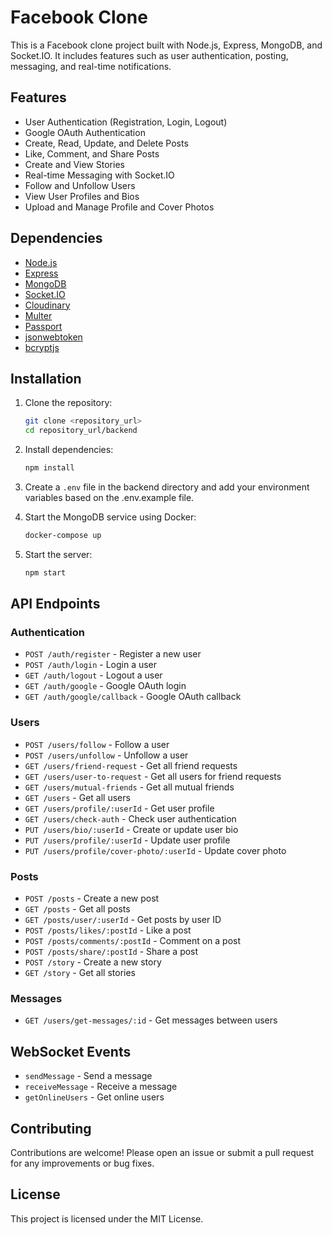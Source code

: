 
# Facebook Clone

This is a Facebook clone project built with Node.js, Express, MongoDB, and Socket.IO. It includes features such as user authentication, posting, messaging, and real-time notifications.

## Features

- User Authentication (Registration, Login, Logout)
- Google OAuth Authentication
- Create, Read, Update, and Delete Posts
- Like, Comment, and Share Posts
- Create and View Stories
- Real-time Messaging with Socket.IO
- Follow and Unfollow Users
- View User Profiles and Bios
- Upload and Manage Profile and Cover Photos

## Dependencies

- [Node.js](https://nodejs.org/)
- [Express](https://expressjs.com/)
- [MongoDB](https://www.mongodb.com/)
- [Socket.IO](https://socket.io/)
- [Cloudinary](https://cloudinary.com/)
- [Multer](https://github.com/expressjs/multer)
- [Passport](http://www.passportjs.org/)
- [jsonwebtoken](https://github.com/auth0/node-jsonwebtoken)
- [bcryptjs](https://github.com/dcodeIO/bcrypt.js)

## Installation

1. Clone the repository:
   ```sh
   git clone <repository_url>
   cd repository_url/backend
   ```

2. Install dependencies:
   ```sh
   npm install
   ```

3. Create a `.env` file in the backend directory and add your environment variables based on the .env.example file.

4. Start the MongoDB service using Docker:
   ```sh
   docker-compose up
   ```

5. Start the server:
   ```sh
   npm start
   ```

## API Endpoints

### Authentication

- `POST /auth/register` - Register a new user
- `POST /auth/login` - Login a user
- `GET /auth/logout` - Logout a user
- `GET /auth/google` - Google OAuth login
- `GET /auth/google/callback` - Google OAuth callback

### Users

- `POST /users/follow` - Follow a user
- `POST /users/unfollow` - Unfollow a user
- `GET /users/friend-request` - Get all friend requests
- `GET /users/user-to-request` - Get all users for friend requests
- `GET /users/mutual-friends` - Get all mutual friends
- `GET /users` - Get all users
- `GET /users/profile/:userId` - Get user profile
- `GET /users/check-auth` - Check user authentication
- `PUT /users/bio/:userId` - Create or update user bio
- `PUT /users/profile/:userId` - Update user profile
- `PUT /users/profile/cover-photo/:userId` - Update cover photo

### Posts

- `POST /posts` - Create a new post
- `GET /posts` - Get all posts
- `GET /posts/user/:userId` - Get posts by user ID
- `POST /posts/likes/:postId` - Like a post
- `POST /posts/comments/:postId` - Comment on a post
- `POST /posts/share/:postId` - Share a post
- `POST /story` - Create a new story
- `GET /story` - Get all stories

### Messages

- `GET /users/get-messages/:id` - Get messages between users

## WebSocket Events

- `sendMessage` - Send a message
- `receiveMessage` - Receive a message
- `getOnlineUsers` - Get online users

## Contributing

Contributions are welcome! Please open an issue or submit a pull request for any improvements or bug fixes.

## License

This project is licensed under the MIT License.
